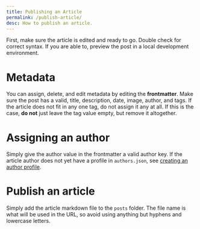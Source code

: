 ```yaml
---
title: Publishing an Article
permalink: /publish-article/
desc: How to publish an article.
---
```


First, make sure the article is edited and ready to go. Double check for correct syntax. If you are able to, preview the post in a local development environment.

# Metadata

You can assign, delete, and edit metadata by editing the **frontmatter**. Make sure the post has a valid, title, description, date, image, author, and tags. If the article does not fit in any one tag, do not assign it any at all. If this is the case, **do not** just leave the tag value empty, but remove it altogether.

# Assigning an author

Simply give the author value in the frontmatter a valid author key. If the article author does not yet have a profile in `authors.json`, see [creating an author profile](/author-profile/).

# Publish an article

Simply add the article markdown file to the `posts` folder. The file name is what will be used in the URL, so avoid using anything but hyphens and lowercase letters.
